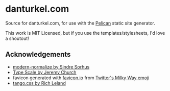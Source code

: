 # danturkel.com

Source for danturkel.com, for use with the [Pelican](https://github.com/getpelican/pelican/) static site generator.

This work is MIT Licensed, but if you use the templates/stylesheets, I'd love a shoutout!

## Acknowledgements

- [modern-normalize by 
Sindre Sorhus](https://github.com/sindresorhus/modern-normalize)
- [Type Scale by Jeremy Church](https://type-scale.com/)
- favicon generated with [favicon.io](https://favicon.io/) from [Twitter's Milky Way emoji](https://twemoji.twitter.com/)
- [tango.css by Rich Leland](https://github.com/richleland/pygments-css/blob/master/tango.css)
